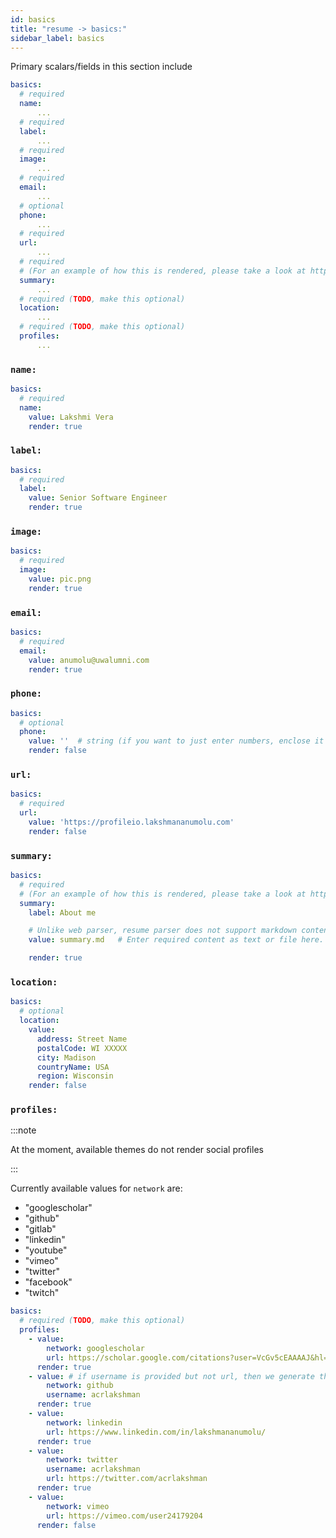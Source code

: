 ```yaml
---
id: basics
title: "resume -> basics:"
sidebar_label: basics
---
```


Primary scalars/fields in this section include

```yaml
basics:
  # required
  name:
      ...
  # required
  label:
      ...
  # required
  image:
      ...
  # required
  email:
      ...
  # optional
  phone:
      ...
  # required
  url:
      ...
  # required
  # (For an example of how this is rendered, please take a look at https://profileio.lakshmananumolu.com/)
  summary:
      ...
  # required (TODO, make this optional)
  location:
      ...
  # required (TODO, make this optional)
  profiles:
      ...
```

### `name:`

```yaml
basics:
  # required
  name:
    value: Lakshmi Vera
    render: true
```

### `label:`

```yaml
basics:
  # required
  label:
    value: Senior Software Engineer
    render: true
```

### `image:`

```yaml
basics:
  # required
  image:
    value: pic.png
    render: true
```

### `email:`

```yaml
basics:
  # required
  email:
    value: anumolu@uwalumni.com
    render: true
```

### `phone:`

```yaml
basics:
  # optional
  phone:
    value: ''  # string (if you want to just enter numbers, enclose it in quotes)
    render: false
```

### `url:`

```yaml
basics:
  # required
  url:
    value: 'https://profileio.lakshmananumolu.com'
    render: false
```

### `summary:`

```yaml
basics:
  # required
  # (For an example of how this is rendered, please take a look at https://profileio.lakshmananumolu.com/files/resume/resume.pdf)
  summary:
    label: About me

    # Unlike web parser, resume parser does not support markdown content.
    value: summary.md   # Enter required content as text or file here. File path is relative to `_profile/`

    render: true
```

### `location:`

```yaml
basics:
  # optional
  location:
    value:
      address: Street Name
      postalCode: WI XXXXX
      city: Madison
      countryName: USA
      region: Wisconsin
    render: false
```

### `profiles:`

:::note

At the moment, available themes do not render social profiles

:::

Currently available values for `network` are:

* "googlescholar"
* "github"
* "gitlab"
* "linkedin"
* "youtube"
* "vimeo"
* "twitter"
* "facebook"
* "twitch"

```yaml
basics:
  # required (TODO, make this optional)
  profiles:
    - value:
        network: googlescholar
        url: https://scholar.google.com/citations?user=VcGv5cEAAAAJ&hl=en
      render: true
    - value: # if username is provided but not url, then we generate the url.
        network: github
        username: acrlakshman
      render: true
    - value:
        network: linkedin
        url: https://www.linkedin.com/in/lakshmananumolu/
      render: true
    - value:
        network: twitter
        username: acrlakshman
        url: https://twitter.com/acrlakshman
      render: true
    - value:
        network: vimeo
        url: https://vimeo.com/user24179204
      render: false
```